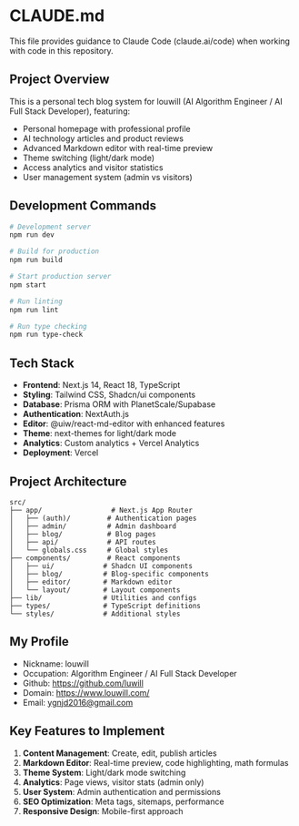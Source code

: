 # CLAUDE.md

This file provides guidance to Claude Code (claude.ai/code) when working with code in this repository.

## Project Overview

This is a personal tech blog system for louwill (AI Algorithm Engineer / AI Full Stack Developer), featuring:
- Personal homepage with professional profile
- AI technology articles and product reviews
- Advanced Markdown editor with real-time preview
- Theme switching (light/dark mode)
- Access analytics and visitor statistics
- User management system (admin vs visitors)

## Development Commands

```bash
# Development server
npm run dev

# Build for production
npm run build

# Start production server
npm start

# Run linting
npm run lint

# Run type checking
npm run type-check
```

## Tech Stack

- **Frontend**: Next.js 14, React 18, TypeScript
- **Styling**: Tailwind CSS, Shadcn/ui components
- **Database**: Prisma ORM with PlanetScale/Supabase
- **Authentication**: NextAuth.js
- **Editor**: @uiw/react-md-editor with enhanced features
- **Theme**: next-themes for light/dark mode
- **Analytics**: Custom analytics + Vercel Analytics
- **Deployment**: Vercel

## Project Architecture

```
src/
├── app/                 # Next.js App Router
│   ├── (auth)/         # Authentication pages
│   ├── admin/          # Admin dashboard
│   ├── blog/           # Blog pages
│   ├── api/            # API routes
│   └── globals.css     # Global styles
├── components/         # React components
│   ├── ui/            # Shadcn UI components
│   ├── blog/          # Blog-specific components
│   ├── editor/        # Markdown editor
│   └── layout/        # Layout components
├── lib/               # Utilities and configs
├── types/             # TypeScript definitions
└── styles/            # Additional styles
```

## My Profile

- Nickname: louwill
- Occupation: Algorithm Engineer / AI Full Stack Developer
- Github: https://github.com/luwill
- Domain: https://www.louwill.com/
- Email: ygnjd2016@gmail.com

## Key Features to Implement

1. **Content Management**: Create, edit, publish articles
2. **Markdown Editor**: Real-time preview, code highlighting, math formulas
3. **Theme System**: Light/dark mode switching
4. **Analytics**: Page views, visitor stats (admin only)
5. **User System**: Admin authentication and permissions
6. **SEO Optimization**: Meta tags, sitemaps, performance
7. **Responsive Design**: Mobile-first approach